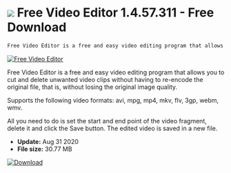 # ![](https://cdn.softexe.net/static/icon/2/free-video-editor-2902.png) Free Video Editor 1.4.57.311 - Free Download

```sh
Free Video Editor is a free and easy video editing program that allows you to cut and delete unwanted parts without re-encoding the source file, that is, without losing the original image quality.
```
[![Free Video Editor](https:https://tse3.mm.bing.net/th?id=OIP.JQNEgbYGQ2pUXNq80ARnHgHaFU&pid=Api)](https://softexe.net/win/multimedia/video/free-video-editor:baRb.html)

Free Video Editor is a free and easy video editing program that allows you to cut and delete unwanted video clips without having to re-encode the original file, that is, without losing the original image quality.

Supports the following video formats: avi, mpg, mp4, mkv, flv, 3gp, webm, wmv.

All you need to do is set the start and end point of the video fragment, delete it and click the Save button. The edited video is saved in a new file.


- **Update:** Aug 31 2020
- **File size:** 30.77 MB

[![Download](https://cdn.softexe.net/static/img/download.png)](https://softexe.net/win/multimedia/video/free-video-editor:baRb.html)

